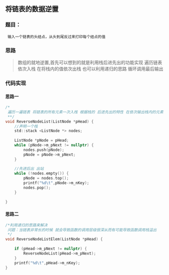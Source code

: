 ## 将链表的数据逆置

### 题目：

```
 输入一个链表的头结点，从头到尾反过来打印每个结点的值
```

### 思路

> 数组的就地逆置,首先可以想到的就是利用栈后进先出的功能实现 遍历链表 依次入栈 在将栈内的值依次出栈
> 也可以利用递归的思路 循环调用最后输出


### 代码实现

#### 思路一

```c
/*
 遍历一遍链表 将链表的所有元素一次入栈 根据栈的 后进先出的特性 在依次输出栈内的元素
 **/
void ReverseNodeList(ListNode *pHead) {
    //声明一个栈
    std::stack <ListNode *> nodes;
    
    ListNode *pNode = pHead;
    while (pNode->m_pNext != nullptr) {
        nodes.push(pNode);
        pNode = pNode->m_pNext;
    }
    
    //先进后出 出站
    while (!nodes.empty()) {
        pNode = nodes.top();
        printf("%d\t",pNode->m_nKey);
        nodes.pop();
    }
    
}
```

#### 思路二

```c
/*利用递归的思路来解决
 问题：当链表非常长的时候 就会导致函数的调用层级很深从而有可能导致函数调用栈溢出
 */
void ReverseNodeListElem(ListNode *pHead) {
    
    if (pHead->m_pNext != nullptr) {
        ReverseNodeList(pHead->m_pNext);
    }
    printf("%d\t",pHead->m_nKey);
}
```

